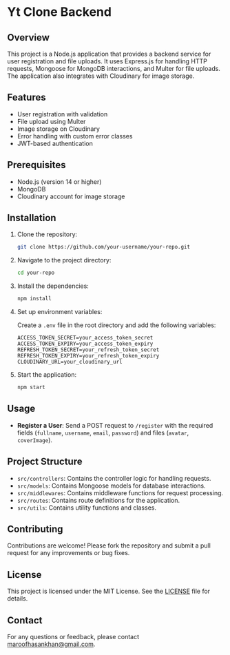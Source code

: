 # Yt Clone Backend

## Overview

This project is a Node.js application that provides a backend service for user registration and file uploads. It uses Express.js for handling HTTP requests, Mongoose for MongoDB interactions, and Multer for file uploads. The application also integrates with Cloudinary for image storage.

## Features

- User registration with validation
- File upload using Multer
- Image storage on Cloudinary
- Error handling with custom error classes
- JWT-based authentication

## Prerequisites

- Node.js (version 14 or higher)
- MongoDB
- Cloudinary account for image storage

## Installation

1. Clone the repository:

   ```bash
   git clone https://github.com/your-username/your-repo.git
   ```

2. Navigate to the project directory:

   ```bash
   cd your-repo
   ```

3. Install the dependencies:

   ```bash
   npm install
   ```

4. Set up environment variables:

   Create a `.env` file in the root directory and add the following variables:

   ```plaintext
   ACCESS_TOKEN_SECRET=your_access_token_secret
   ACCESS_TOKEN_EXPIRY=your_access_token_expiry
   REFRESH_TOKEN_SECRET=your_refresh_token_secret
   REFRESH_TOKEN_EXPIRY=your_refresh_token_expiry
   CLOUDINARY_URL=your_cloudinary_url
   ```

5. Start the application:

   ```bash
   npm start
   ```

## Usage

- **Register a User**: Send a POST request to `/register` with the required fields (`fullname`, `username`, `email`, `password`) and files (`avatar`, `coverImage`).

## Project Structure

- `src/controllers`: Contains the controller logic for handling requests.
- `src/models`: Contains Mongoose models for database interactions.
- `src/middlewares`: Contains middleware functions for request processing.
- `src/routes`: Contains route definitions for the application.
- `src/utils`: Contains utility functions and classes.

## Contributing

Contributions are welcome! Please fork the repository and submit a pull request for any improvements or bug fixes.

## License

This project is licensed under the MIT License. See the [LICENSE](LICENSE) file for details.

## Contact

For any questions or feedback, please contact [maroofhasankhan@gmail.com](mailto:maroofhasankhan@gmail.com).
